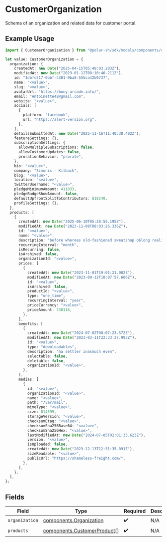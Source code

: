 # CustomerOrganization

Schema of an organization and related data for customer portal.

## Example Usage

```typescript
import { CustomerOrganization } from "@polar-sh/sdk/models/components/customerorganization.js";

let value: CustomerOrganization = {
  organization: {
    createdAt: new Date("2025-04-15T05:48:03.283Z"),
    modifiedAt: new Date("2023-01-12T08:10:46.211Z"),
    id: "1dbfc517-0bbf-4301-9ba8-555ca42b9737",
    name: "<value>",
    slug: "<value>",
    avatarUrl: "https://bony-arcade.info/",
    email: "Antoinette48@gmail.com",
    website: "<value>",
    socials: [
      {
        platform: "facebook",
        url: "https://alert-version.org",
      },
    ],
    detailsSubmittedAt: new Date("2025-11-16T11:40:38.402Z"),
    featureSettings: {},
    subscriptionSettings: {
      allowMultipleSubscriptions: false,
      allowCustomerUpdates: false,
      prorationBehavior: "prorate",
    },
    bio: "<value>",
    company: "Simonis - Kilback",
    blog: "<value>",
    location: "<value>",
    twitterUsername: "<value>",
    pledgeMinimumAmount: 411033,
    pledgeBadgeShowAmount: false,
    defaultUpfrontSplitToContributors: 818240,
    profileSettings: {},
  },
  products: [
    {
      createdAt: new Date("2025-06-10T05:28:55.195Z"),
      modifiedAt: new Date("2023-11-08T08:03:26.336Z"),
      id: "<value>",
      name: "<value>",
      description: "before whereas old-fashioned sweatshop oblong realistic",
      recurringInterval: "month",
      isRecurring: false,
      isArchived: false,
      organizationId: "<value>",
      prices: [
        {
          createdAt: new Date("2023-11-01T19:01:21.082Z"),
          modifiedAt: new Date("2023-09-12T10:07:57.606Z"),
          id: "<value>",
          isArchived: false,
          productId: "<value>",
          type: "one_time",
          recurringInterval: "year",
          priceCurrency: "<value>",
          priceAmount: 730116,
        },
      ],
      benefits: [
        {
          createdAt: new Date("2024-07-02T00:07:23.572Z"),
          modifiedAt: new Date("2023-03-11T22:33:37.993Z"),
          id: "<value>",
          type: "downloadables",
          description: "ha settler inasmuch even",
          selectable: false,
          deletable: false,
          organizationId: "<value>",
        },
      ],
      medias: [
        {
          id: "<value>",
          organizationId: "<value>",
          name: "<value>",
          path: "/var/mail",
          mimeType: "<value>",
          size: 814599,
          storageVersion: "<value>",
          checksumEtag: "<value>",
          checksumSha256Base64: "<value>",
          checksumSha256Hex: "<value>",
          lastModifiedAt: new Date("2024-07-05T02:01:33.623Z"),
          version: "<value>",
          isUploaded: false,
          createdAt: new Date("2023-12-13T12:31:35.091Z"),
          sizeReadable: "<value>",
          publicUrl: "https://shameless-freight.com/",
        },
      ],
    },
  ],
};
```

## Fields

| Field                                                                      | Type                                                                       | Required                                                                   | Description                                                                |
| -------------------------------------------------------------------------- | -------------------------------------------------------------------------- | -------------------------------------------------------------------------- | -------------------------------------------------------------------------- |
| `organization`                                                             | [components.Organization](../../models/components/organization.md)         | :heavy_check_mark:                                                         | N/A                                                                        |
| `products`                                                                 | [components.CustomerProduct](../../models/components/customerproduct.md)[] | :heavy_check_mark:                                                         | N/A                                                                        |